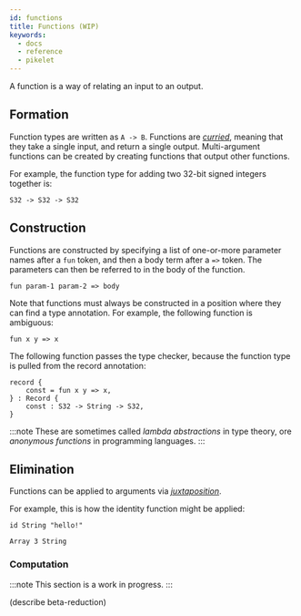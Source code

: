 ```yaml
---
id: functions
title: Functions (WIP)
keywords:
  - docs
  - reference
  - pikelet
---
```


A function is a way of relating an input to an output.

## Formation

Function types are written as `A -> B`.
Functions are [_curried_][currying-wikipedia], meaning that they take a single input, and return a single output.
Multi-argument functions can be created by creating functions that output other functions.

For example, the function type for adding two 32-bit signed integers together is:

```pikelet
S32 -> S32 -> S32
```

## Construction

Functions are constructed by specifying a list of one-or-more parameter names after a `fun` token,
and then a body term after a `=>` token.
The parameters can then be referred to in the body of the function.

```pikelet
fun param-1 param-2 => body
```

Note that functions must always be constructed in a position where they can find a type annotation.
For example, the following function is ambiguous:

```pikelet
fun x y => x
```

The following function passes the type checker,
because the function type is pulled from the record annotation:

```pikelet
record {
    const = fun x y => x,
} : Record {
    const : S32 -> String -> S32,
}
```

:::note
These are sometimes called _lambda abstractions_ in type theory,
ore _anonymous functions_ in programming languages.
:::

## Elimination

Functions can be applied to arguments via [_juxtaposition_][juxtaposition-wikipedia].

For example, this is how the identity function might be applied:

```pikelet
id String "hello!"
```

```pikelet
Array 3 String
```

### Computation

:::note
This section is a work in progress.
:::

(describe beta-reduction)

[currying-wikipedia]: https://en.wikipedia.org/wiki/Currying
[juxtaposition-wikipedia]: https://en.wikipedia.org/wiki/Juxtaposition#Mathematics
